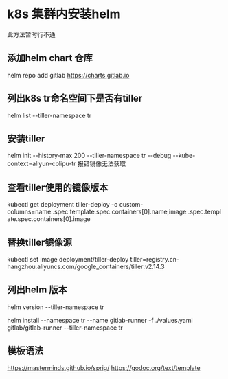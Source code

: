# k8s 集群内安装helm

此方法暂时行不通

## 添加helm chart 仓库

helm repo add gitlab https://charts.gitlab.io

## 列出k8s tr命名空间下是否有tiller

helm list --tiller-namespace tr

## 安装tiller

helm init --history-max 200 --tiller-namespace tr --debug --kube-context=aliyun-colipu-tr
报错镜像无法获取

## 查看tiller使用的镜像版本

kubectl get deployment tiller-deploy -o custom-columns=name:.spec.template.spec.containers[0].name,image:.spec.template.spec.containers[0].image

## 替换tiller镜像源

kubectl set image deployment/tiller-deploy tiller=registry.cn-hangzhou.aliyuncs.com/google_containers/tiller:v2.14.3


## 列出helm 版本

helm version --tiller-namespace tr

helm install --namespace tr --name gitlab-runner -f ./values.yaml gitlab/gitlab-runner --tiller-namespace tr


## 模板语法

https://masterminds.github.io/sprig/
https://godoc.org/text/template